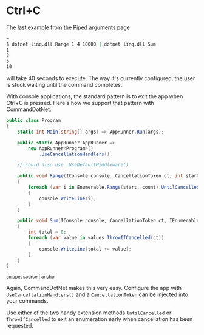 # Ctrl+C

The last example from the [Piped arguments](getting-started-700-pipes.md) page

```bash
~
$ dotnet linq.dll Range 1 4 10000 | dotnet linq.dll Sum
1
3
6
10
```

will take 40 seconds to execute. The way it's currently configured, the user is stuck waiting until the command completes.

With console applications, the standard pattern is to exit the app when Ctrl+C is pressed.  Here's how we support that pattern with CommandDotNet.

<!-- snippet: getting-started-800-ctrlc -->
<a id='snippet-getting-started-800-ctrlc'></a>
```c#
public class Program
{
    static int Main(string[] args) => AppRunner.Run(args);

    public static AppRunner AppRunner => 
        new AppRunner<Program>()
            .UseCancellationHandlers();

    // could also use .UseDefaultMiddleware()

    public void Range(IConsole console, CancellationToken ct, int start, int count, int sleep = 0)
    {
        foreach (var i in Enumerable.Range(start, count).UntilCancelled(ct, sleep))
        {
            console.WriteLine(i);
        }
    }

    public void Sum(IConsole console, CancellationToken ct, IEnumerable<int> values)
    {
        int total = 0;
        foreach (var value in values.ThrowIfCancelled(ct))
        {
            console.WriteLine(total += value);
        }
    }
}
```
<sup><a href='https://github.com/bilal-fazlani/commanddotnet/blob/master/CommandDotNet.DocExamples/GettingStarted/Getting_Started_800_CtrlC.cs#L11-L39' title='Snippet source file'>snippet source</a> | <a href='#snippet-getting-started-800-ctrlc' title='Start of snippet'>anchor</a></sup>
<!-- endSnippet -->

Again, CommandDotNet makes this very easy. Configure the app with `UseCancellationHandlers()` and a `CancellationToken` can be injected into your commands. 

Use either of the two handy extension methods `UntilCancelled` or `ThrowIfCancelled` to exit an enumeration early when cancellation has been requested.
